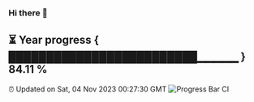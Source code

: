 ### Hi there 👋
⏳ Year progress { █████████████████████████▁▁▁▁▁ } 84.11 %
---
⏰ Updated on Sat, 04 Nov 2023 00:27:30 GMT
![Progress Bar CI](https://github.com/Moyi321/Moyi321/workflows/Progress%20Bar%20CI/badge.svg)
